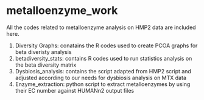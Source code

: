 # metalloenzyme_work
All the codes related to metalloenzyme analysis on HMP2 data are included here.
1. Diversity Graphs: conatains the R codes used to create PCOA graphs for beta diveristy analysis
2. betadiversity_stats: contains R codes used to run statistics analysis on the beta diversity matrix
3. Dysbiosis_analysis: contains the script adapted from HMP2 script and adjusted according to our needs for dysbiosis analysis on MTX data
4. Enzyme_extraction: python script to extract metalloenzymes by using their EC number against HUMANn2 output files
